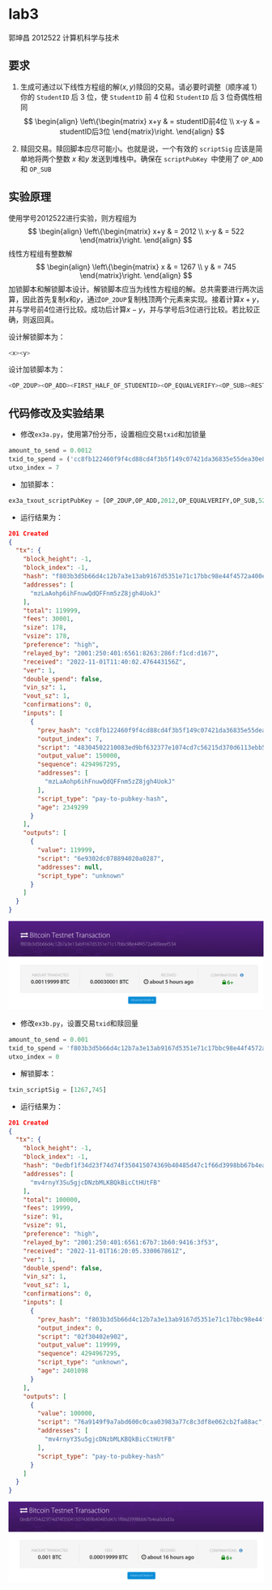 # lab3 
郭坤昌 2012522 计算机科学与技术

## 要求

1. 生成可通过以下线性方程组的解$(x,y)$​赎回的交易。请必要时调整（顺序减 1）你的 `StudentID` 后 3 位，使 `StudentID` 前 4
   位和 `StudentID` 后 3 位奇偶性相同
   $$
   \begin{align}
   \left\{\begin{matrix} 
     x+y & = studentID前4位 \\  
     x-y & = studentID后3位
   \end{matrix}\right. 
   \end{align}
   $$

2. 赎回交易。赎回脚本应尽可能小。也就是说，一个有效的 `scriptSig` 应该是简单地将两个整数 $x$ 和$y$ 发送到堆栈中。确保在 `scriptPubKey `中使用了 `OP_ADD` 和 `OP_SUB`

## 实验原理

使用学号2012522进行实验，则方程组为
$$
\begin{align}
\left\{\begin{matrix} 
  x+y & = 2012 \\  
  x-y & = 522
\end{matrix}\right. 
\end{align}
$$
线性方程组有整数解
$$
\begin{align}
\left\{\begin{matrix} 
  x & = 1267 \\  
  y & = 745
\end{matrix}\right. 
\end{align}
$$
加锁脚本和解锁脚本设计。解锁脚本应当为线性方程组的解。总共需要进行两次运算，因此首先复制$x$和$y$，通过`OP_2DUP`复制栈顶两个元素来实现。接着计算$x+y$，并与学号前4位进行比较。成功后计算$x-y$，并与学号后3位进行比较。若比较正确，则返回真。

设计解锁脚本为：

```Python
<x><y>
```

设计加锁脚本为：

```python
<OP_2DUP><OP_ADD><FIRST_HALF_OF_STUDENTID><OP_EQUALVERIFY><OP_SUB><REST_OF_STUDENTID><OP_EQUAL>
```

## 代码修改及实验结果

- 修改`ex3a.py`，使用第7份分币，设置相应交易`txid`和加锁量

```python
amount_to_send = 0.0012
txid_to_spend = ('cc8fb122460f9f4cd88cd4f3b5f149c07421da36835e55dea30e8162b1e68be3')
utxo_index = 7
```

- 加锁脚本：

```python
ex3a_txout_scriptPubKey = [OP_2DUP,OP_ADD,2012,OP_EQUALVERIFY,OP_SUB,522,OP_EQUAL]
```

- 运行结果为：

```json
201 Created
{
  "tx": {
    "block_height": -1,
    "block_index": -1,
    "hash": "f803b3d5b66d4c12b7a3e13ab9167d5351e71c17bbc98e44f4572a400eeef534",
    "addresses": [
      "mzLaAohp6ihFnuwQdQFFnm5zZ8jgh4UokJ"
    ],
    "total": 119999,
    "fees": 30001,
    "size": 178,
    "vsize": 178,
    "preference": "high",
    "relayed_by": "2001:250:401:6561:8263:286f:f1cd:d167",
    "received": "2022-11-01T11:40:02.476443156Z",
    "ver": 1,
    "double_spend": false,
    "vin_sz": 1,
    "vout_sz": 1,
    "confirmations": 0,
    "inputs": [
      {
        "prev_hash": "cc8fb122460f9f4cd88cd4f3b5f149c07421da36835e55dea30e8162b1e68be3",
        "output_index": 7,
        "script": "48304502210083ed9bf632377e1074cd7c56215d370d6113ebb524defb1b90377ecf8f6e39bc0220502ec22a0e3713fbf94bd1880420d2e1a9fb04a9fdc156a8f8cc353d1f05294d012102db5f0ae1ef53d76bd78a4254ae87cf293175c197bf6270744b7a8e1fa7966804",
        "output_value": 150000,
        "sequence": 4294967295,
        "addresses": [
          "mzLaAohp6ihFnuwQdQFFnm5zZ8jgh4UokJ"
        ],
        "script_type": "pay-to-pubkey-hash",
        "age": 2349299
      }
    ],
    "outputs": [
      {
        "value": 119999,
        "script": "6e9302dc078894020a0287",
        "addresses": null,
        "script_type": "unknown"
      }
    ]
  }
}
```

![image-20221102001938305](report.assets/image-20221102001938305.png)

- 修改`ex3b.py`，设置交易`txid`和赎回量

```python
amount_to_send = 0.001
txid_to_spend = 'f803b3d5b66d4c12b7a3e13ab9167d5351e71c17bbc98e44f4572a400eeef534'
utxo_index = 0
```

- 解锁脚本：

```python
txin_scriptSig = [1267,745]
```

- 运行结果为：

```json
201 Created
{
  "tx": {
    "block_height": -1,
    "block_index": -1,
    "hash": "0edbf1f34d23f74d74f350415074369b40485d47c1f66d3998bb67b4ea0cbd3a",
    "addresses": [
      "mv4rnyY3Su5gjcDNzbMLKBQkBicCtHUtFB"
    ],
    "total": 100000,
    "fees": 19999,
    "size": 91,
    "vsize": 91,
    "preference": "high",
    "relayed_by": "2001:250:401:6561:67b7:1b60:9416:3f53",
    "received": "2022-11-01T16:20:05.330067861Z",
    "ver": 1,
    "double_spend": false,
    "vin_sz": 1,
    "vout_sz": 1,
    "confirmations": 0,
    "inputs": [
      {
        "prev_hash": "f803b3d5b66d4c12b7a3e13ab9167d5351e71c17bbc98e44f4572a400eeef534",
        "output_index": 0,
        "script": "02f30402e902",
        "output_value": 119999,
        "sequence": 4294967295,
        "script_type": "unknown",
        "age": 2401098
      }
    ],
    "outputs": [
      {
        "value": 100000,
        "script": "76a9149f9a7abd600c0caa03983a77c8c3df8e062cb2fa88ac",
        "addresses": [
          "mv4rnyY3Su5gjcDNzbMLKBQkBicCtHUtFB"
        ],
        "script_type": "pay-to-pubkey-hash"
      }
    ]
  }
}
```

![image-20221102164010543](report.assets/image-20221102164010543.png)
